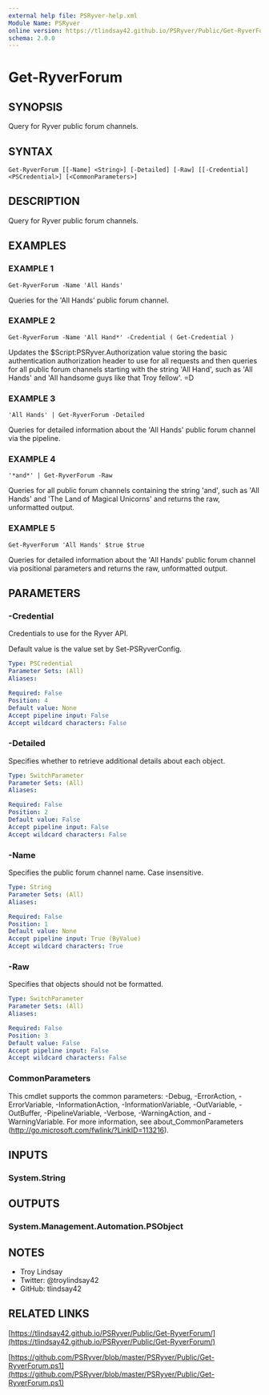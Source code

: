 ```yaml
---
external help file: PSRyver-help.xml
Module Name: PSRyver
online version: https://tlindsay42.github.io/PSRyver/Public/Get-RyverForum/
schema: 2.0.0
---
```


# Get-RyverForum

## SYNOPSIS
Query for Ryver public forum channels.

## SYNTAX

```
Get-RyverForum [[-Name] <String>] [-Detailed] [-Raw] [[-Credential] <PSCredential>] [<CommonParameters>]
```

## DESCRIPTION
Query for Ryver public forum channels.

## EXAMPLES

### EXAMPLE 1
```
Get-RyverForum -Name 'All Hands'
```

Queries for the 'All Hands' public forum channel.

### EXAMPLE 2
```
Get-RyverForum -Name 'All Hand*' -Credential ( Get-Credential )
```

Updates the $Script:PSRyver.Authorization value storing the basic
authentication authorization header to use for all requests and then queries
for all public forum channels starting with the string 'All Hand', such as
'All Hands' and 'All handsome guys like that Troy fellow'.
=D

### EXAMPLE 3
```
'All Hands' | Get-RyverForum -Detailed
```

Queries for detailed information about the 'All Hands' public forum channel via
the pipeline.

### EXAMPLE 4
```
'*and*' | Get-RyverForum -Raw
```

Queries for all public forum channels containing the string 'and', such as
'All Hands' and 'The Land of Magical Unicorns' and returns the raw, unformatted
output.

### EXAMPLE 5
```
Get-RyverForum 'All Hands' $true $true
```

Queries for detailed information about the 'All Hands' public forum channel via
positional parameters and returns the raw, unformatted output.

## PARAMETERS

### -Credential
Credentials to use for the Ryver API.

Default value is the value set by Set-PSRyverConfig.

```yaml
Type: PSCredential
Parameter Sets: (All)
Aliases:

Required: False
Position: 4
Default value: None
Accept pipeline input: False
Accept wildcard characters: False
```

### -Detailed
Specifies whether to retrieve additional details about each object.

```yaml
Type: SwitchParameter
Parameter Sets: (All)
Aliases:

Required: False
Position: 2
Default value: False
Accept pipeline input: False
Accept wildcard characters: False
```

### -Name
Specifies the public forum channel name. 
Case insensitive.

```yaml
Type: String
Parameter Sets: (All)
Aliases:

Required: False
Position: 1
Default value: None
Accept pipeline input: True (ByValue)
Accept wildcard characters: True
```

### -Raw
Specifies that objects should not be formatted.

```yaml
Type: SwitchParameter
Parameter Sets: (All)
Aliases:

Required: False
Position: 3
Default value: False
Accept pipeline input: False
Accept wildcard characters: False
```

### CommonParameters
This cmdlet supports the common parameters: -Debug, -ErrorAction, -ErrorVariable, -InformationAction, -InformationVariable, -OutVariable, -OutBuffer, -PipelineVariable, -Verbose, -WarningAction, and -WarningVariable.
For more information, see about_CommonParameters (http://go.microsoft.com/fwlink/?LinkID=113216).

## INPUTS

### System.String

## OUTPUTS

### System.Management.Automation.PSObject

## NOTES
- Troy Lindsay
- Twitter: @troylindsay42
- GitHub: tlindsay42

## RELATED LINKS

[https://tlindsay42.github.io/PSRyver/Public/Get-RyverForum/](https://tlindsay42.github.io/PSRyver/Public/Get-RyverForum/)

[https://github.com/PSRyver/blob/master/PSRyver/Public/Get-RyverForum.ps1](https://github.com/PSRyver/blob/master/PSRyver/Public/Get-RyverForum.ps1)


